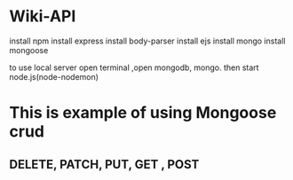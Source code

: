 # Wiki-API 
install npm 
install express
install body-parser
install ejs
install mongo
install mongoose

to use local server open terminal ,open mongodb, mongo. then start node.js(node-nodemon)


<h1>This is example of using Mongoose crud</h1>
<h2>DELETE, PATCH, PUT, GET , POST</h2>






